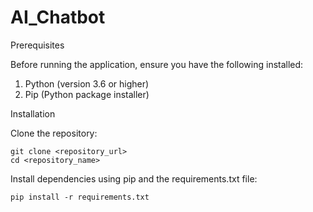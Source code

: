 # AI_Chatbot

Prerequisites

Before running the application, ensure you have the following installed:

1) Python (version 3.6 or higher)
2) Pip (Python package installer)

Installation

Clone the repository:
```
git clone <repository_url>
cd <repository_name>
```

Install dependencies using pip and the requirements.txt file:
```
pip install -r requirements.txt
```
